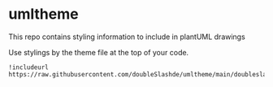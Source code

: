 # umltheme
This repo contains styling information to include in plantUML drawings

Use stylings by the theme file at the top of your code.

```
!includeurl https://raw.githubusercontent.com/doubleSlashde/umltheme/main/doubleslash_style.theme
```
